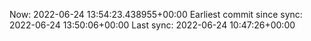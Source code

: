 Now: 2022-06-24 13:54:23.438955+00:00 Earliest commit since sync: 2022-06-24 13:50:06+00:00 Last sync: 2022-06-24 10:47:26+00:00
